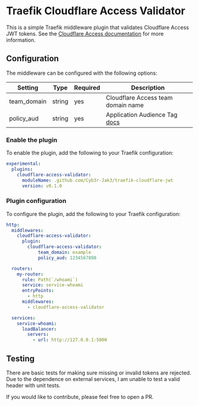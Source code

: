 # Traefik Cloudflare Access Validator

This is a simple Traefik middleware plugin that validates Cloudflare Access JWT tokens. See the [Cloudflare Access documentation](https://developers.cloudflare.com/cloudflare-one/identity/authorization-cookie/validating-json/) for more information.


## Configuration

The middleware can be configured with the following options:

| **Setting** | **Type** | **Required** | **Description**                                                                                                                                   |
|-------------|----------|--------------|---------------------------------------------------------------------------------------------------------------------------------------------------|
| team_domain | string   | yes          | Cloudflare Access team domain name                                                                                                                |
| policy_aud  | string   | yes          | Application Audience Tag [docs](https://developers.cloudflare.com/cloudflare-one/identity/authorization-cookie/validating-json/#get-your-aud-tag) |


### Enable the plugin

To enable the plugin, add the following to your Traefik configuration:

```yaml
experimental:
  plugins:
    cloudflare-access-validator:
      moduleName: .github.com/Cyb3r-Jak3/traefik-cloudflare-jwt
      version: v0.1.0
```

### Plugin configuration

To configure the plugin, add the following to your Traefik configuration:

```yaml
http:
  middlewares:
    cloudflare-access-validator:
      plugin:
        cloudflare-access-validator:
            team_domain: example
            policy_aud: 1234567890

  routers:
    my-router:
      rule: Path(`/whoami`)
      service: service-whoami
      entryPoints:
        - http
      middlewares:
        - cloudflare-access-validator

  services:
    service-whoami:
      loadBalancer:
        servers:
          - url: http://127.0.0.1:5000
```

## Testing

There are basic tests for making sure missing or invalid tokens are rejected. Due to the dependence on external services, I am unable to test a valid header with unit tests.

If you would like to contribute, please feel free to open a PR.